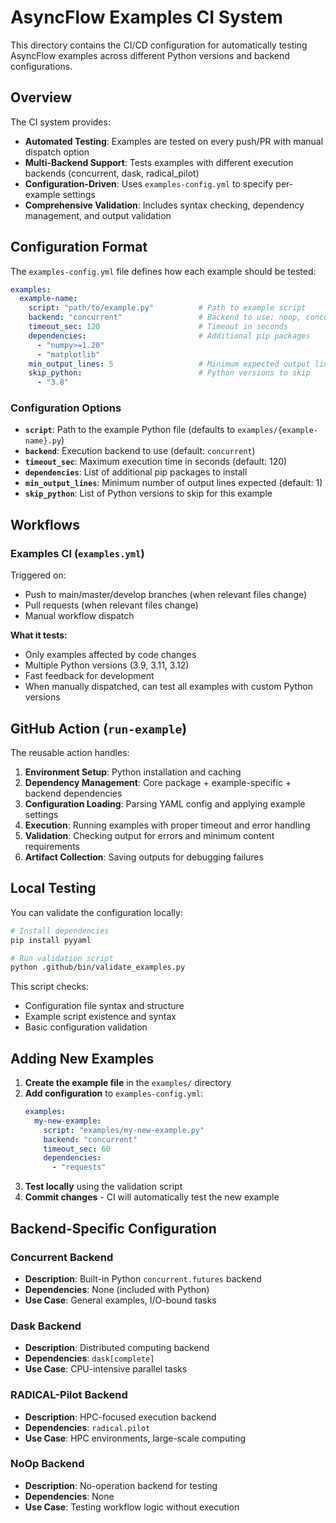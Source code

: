 # AsyncFlow Examples CI System

This directory contains the CI/CD configuration for automatically testing AsyncFlow examples across different Python versions and backend configurations.

## Overview

The CI system provides:

- **Automated Testing**: Examples are tested on every push/PR with manual dispatch option
- **Multi-Backend Support**: Tests examples with different execution backends (concurrent, dask, radical_pilot)
- **Configuration-Driven**: Uses `examples-config.yml` to specify per-example settings
- **Comprehensive Validation**: Includes syntax checking, dependency management, and output validation

## Configuration Format

The `examples-config.yml` file defines how each example should be tested:

```yaml
examples:
  example-name:
    script: "path/to/example.py"          # Path to example script
    backend: "concurrent"                 # Backend to use: noop, concurrent, dask, radical.pilot
    timeout_sec: 120                      # Timeout in seconds
    dependencies:                         # Additional pip packages
      - "numpy>=1.20"
      - "matplotlib"
    min_output_lines: 5                   # Minimum expected output lines
    skip_python:                          # Python versions to skip
      - "3.8"
```

### Configuration Options

- **`script`**: Path to the example Python file (defaults to `examples/{example-name}.py`)
- **`backend`**: Execution backend to use (default: `concurrent`)
- **`timeout_sec`**: Maximum execution time in seconds (default: 120)
- **`dependencies`**: List of additional pip packages to install
- **`min_output_lines`**: Minimum number of output lines expected (default: 1)
- **`skip_python`**: List of Python versions to skip for this example

## Workflows

### Examples CI (`examples.yml`)

Triggered on:

- Push to main/master/develop branches (when relevant files change)
- Pull requests (when relevant files change)
- Manual workflow dispatch

**What it tests:**

- Only examples affected by code changes
- Multiple Python versions (3.9, 3.11, 3.12)
- Fast feedback for development
- When manually dispatched, can test all examples with custom Python versions

## GitHub Action (`run-example`)

The reusable action handles:

1. **Environment Setup**: Python installation and caching
2. **Dependency Management**: Core package + example-specific + backend dependencies
3. **Configuration Loading**: Parsing YAML config and applying example settings
4. **Execution**: Running examples with proper timeout and error handling
5. **Validation**: Checking output for errors and minimum content requirements
6. **Artifact Collection**: Saving outputs for debugging failures

## Local Testing

You can validate the configuration locally:

```bash
# Install dependencies
pip install pyyaml

# Run validation script
python .github/bin/validate_examples.py
```

This script checks:

- Configuration file syntax and structure
- Example script existence and syntax
- Basic configuration validation

## Adding New Examples

1. **Create the example file** in the `examples/` directory
2. **Add configuration** to `examples-config.yml`:
   ```yaml
   examples:
     my-new-example:
       script: "examples/my-new-example.py"
       backend: "concurrent"
       timeout_sec: 60
       dependencies:
         - "requests"
   ```
3. **Test locally** using the validation script
4. **Commit changes** - CI will automatically test the new example

## Backend-Specific Configuration

### Concurrent Backend

- **Description**: Built-in Python `concurrent.futures` backend
- **Dependencies**: None (included with Python)
- **Use Case**: General examples, I/O-bound tasks

### Dask Backend

- **Description**: Distributed computing backend
- **Dependencies**: `dask[complete]`
- **Use Case**: CPU-intensive parallel tasks

### RADICAL-Pilot Backend

- **Description**: HPC-focused execution backend
- **Dependencies**: `radical.pilot`
- **Use Case**: HPC environments, large-scale computing

### NoOp Backend

- **Description**: No-operation backend for testing
- **Dependencies**: None
- **Use Case**: Testing workflow logic without execution
